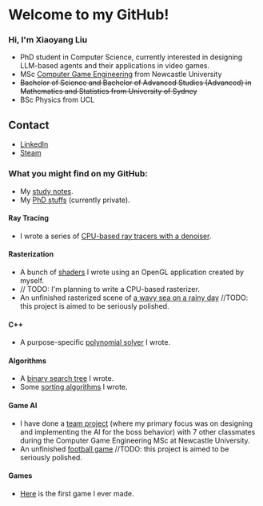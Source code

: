 # Welcome to my GitHub!

### Hi, I'm Xiaoyang Liu

- PhD student in Computer Science, currently interested in designing LLM-based agents and their applications in video games.
- MSc [Computer Game Engineering](https://www.ncl.ac.uk/postgraduate/degrees/5152f/) from Newcastle University
- ~~Bachelor of Science and Bachelor of Advanced Studies (Advanced) in Mathematics and Statistics from University of Sydney~~
- BSc Physics from UCL

## Contact

- [LinkedIn](https://linkedin.com/in/xiaoyang-liu-642b74aa)
- [Steam](https://steamcommunity.com/id/iq404/)

### What you might find on my GitHub:

- My [study notes](https://github.com/IQ404/study-notes/blob/main/README.md).
- My [PhD stuffs](https://github.com/IQ404/phd-base) (currently private).

#### Ray Tracing

- I wrote a series of [CPU-based ray tracers with a denoiser](https://github.com/IQ404/cpu-based-ray-tracer).

#### Rasterization

- A bunch of [shaders](https://github.com/IQ404/learning-opengl) I wrote using an OpenGL application created by myself.
- // TODO: I'm planning to write a CPU-based rasterizer.
- An unfinished rasterized scene of [a wavy sea on a rainy day](https://github.com/IQ404/FinalProject-CSC8502) //TODO: this project is aimed to be seriously polished.

#### C++

- A purpose-specific [polynomial solver](https://github.com/IQ404/Coursework-CSC8501) I wrote.

#### Algorithms

- A [binary search tree](https://github.com/IQ404/BinarySearchTree-CSC8501) I wrote.
- Some [sorting algorithms](https://github.com/IQ404/TheFastestSorter-CSC8501) I wrote.

#### Game AI

- I have done a [team project](https://github.com/blacktack2/MastersGroupProject2023) (where my primary focus was on designing and implementing the AI for the boss behavior) with 7 other classmates during the Computer Game Engineering MSc at Newcastle University.
- An unfinished [football game](https://github.com/IQ404/FinalProject-CSC8503) //TODO: this project is aimed to be seriously polished.

#### Games

- [Here](https://github.com/IQ404/MyFirstGame) is the first game I ever made.

<!--
**IQ404/IQ404** is a ✨ _special_ ✨ repository because its `README.md` (this file) appears on your GitHub profile.

Here are some ideas to get you started:

- 🔭 I’m currently working on ...
- 🌱 I’m currently learning ...
- 👯 I’m looking to collaborate on ...
- 🤔 I’m looking for help with ...
- 💬 Ask me about ...
- 📫 How to reach me: ...
- 😄 Pronouns: ...
- ⚡ Fun fact: ...
-->
